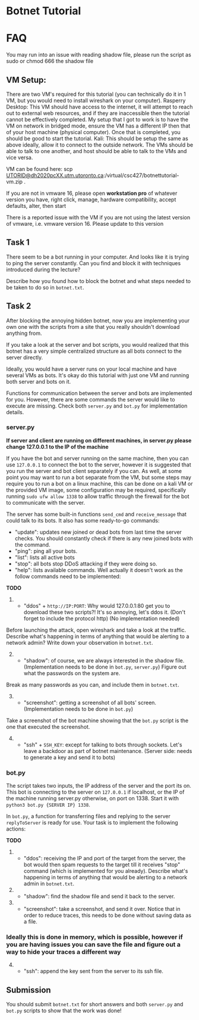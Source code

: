 # Botnet Tutorial

# FAQ
You may run into an issue with reading shadow file, please run the script as sudo or chmod 666 the shadow file

## VM Setup:
There are two VM's required for this tutorial (you can technically do it in 1 VM, but you would need to install wireshark on your computer).
Rasperry Desktop:
    This VM should have access to the internet, it will attempt to reach out to external web resources, and if they are inaccessible then the tutorial cannot be effectively completed.
    My setup that I got to work is to have the VM on network in bridged mode, ensure the VM has a different IP then that of your host machine (physical computer). Once that is completed, you should be good to start the tutorial. 
Kali:
    This should be setup the same as above ideally, allow it to connect to the outside network. The VMs should be able to talk to one another, and host should be able to talk to the VMs and vice versa.

VM can be found here: 
scp UTORID@dh2020pcXX.utm.utoronto.ca:/virtual/csc427/botnettutorial-vm.zip .


If you are not in vmware 16, please open **workstation pro** of whatever version you have, right click, manage, hardware compatibility, accept defaults, alter, then start

There is a reported issue with the VM if you are not using the latest version of vmware, i.e. vmware version 16. Please update to this version

## Task 1

There seem to be a bot running in your computer. And looks like it is trying to ping the server constantly. Can you find and block it with techniques introduced during the lecture?

Describe how you found how to block the botnet and what steps needed to be taken to do so in `botnet.txt`.

## Task 2

After blocking the annoying hidden botnet, now you are implementing your own one with the scripts from a site that you really shouldn't download anything from.

If you take a look at the server and bot scripts, you would realized that this botnet has a very simple centralized structure as all bots connect to the server directly.

Ideally, you would have a server runs on your local machine and have several VMs as bots. It's okay do this tutorial with just one VM and running both server and bots on it.

Functions for communication between the server and bots are implemented for you. However, there are some commands the server would like to execute are missing. Check both `server.py` and `bot.py` for implementation details.

### server.py

**If server and client are running on different machines, in server.py please change 127.0.0.1 to the IP of the machine**

If you have the bot and server running on the same machine, then you can use `127.0.0.1` to connect the bot to the server, however it is suggested that you run the server and bot client separately if you can. As well, at some point you may want to run a bot separate from the VM, but some steps may require you to run a bot on a linux machine, this can be done on a kali VM or the provided VM image, some configuration may be required, specifically running `sudo ufw allow 1338` to allow traffic through the firewall for the bot to communicate with the server.

The server has some built-in functions `send_cmd` and `receive_message` that could talk to its bots. It also has some ready-to-go commands:
- "update": updates new joined or dead bots from last time the server checks. You should constantly check if there is any new joined bots with the command.
- "ping": ping all your bots.
- "list": lists all active bots
- "stop": all bots stop DDoS attacking if they were doing so.
- "help": lists available commands. Well actually it doesn't work as the follow commands need to be implemented:

**TODO**

1. - "ddos" + `http://IP:PORT`: Why would 127.0.0.1:80 get you to download these two scripts?! It's so annoying, let's ddos it. (Don't forget to include the protocol http) (No implementation needed)

Before launching the attack, open wireshark and take a look at the traffic. Describe what's happening in terms of anything that would be alerting to a network admin? Write down your observation in `botnet.txt`.

2. - "shadow": of course, we are always interested in the shadow file. (Implementation needs to be done in `bot.py`, `server.py`) Figure out what the passwords on the system are.

Break as many passwords as you can, and include them in `botnet.txt`. 

3. - "screenshot": getting a screenshot of all bots' screen. (Implementation needs to be done in `bot.py`)

Take a screenshot of the bot machine showing that the `bot.py` script is the one that executed the screenshot.

4. - "ssh" + `SSH_KEY`: except for talking to bots through sockets. Let's leave a backdoor as part of botnet maintenance. (Server side: needs to generate a key and send it to bots)

### bot.py

The script takes two inputs, the IP address of the server and the port its on. This bot is connecting to the server on `127.0.0.1` if localhost, or the IP of the machine running server.py otherwise, on port on 1338. Start it with `python3 bot.py {SERVER IP} 1338`. 

In `bot.py`, a function for transferring files and replying to the server `replyToServer` is ready for use. Your task is to implement the following actions:

**TODO**

1. - "ddos": receiving the IP and port of the target from the server, the bot would then spam requests to the target till it receives "stop" command (which is implemented for you already). Describe what's happening in terms of anything that would be alerting to a network admin in `botnet.txt`.

2. - "shadow": find the shadow file and send it back to the server.

3. - "screenshot": take a screenshot, and send it over. Notice that in order to reduce traces, this needs to be done without saving data as a file.
### Ideally this is done in memory, which is possible, however if you are having issues you can save the file and figure out a way to hide your traces a different way

4. - "ssh": append the key sent from the server to its ssh file.


## Submission

You should submit `botnet.txt` for short answers and both `server.py` and `bot.py` scripts to show that the work was done!
